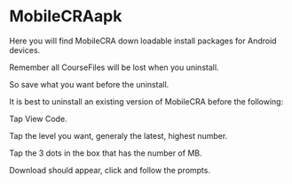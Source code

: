 # MobileCRAapk
Here you will find MobileCRA down loadable install packages for Android devices.

Remember all CourseFiles will be lost when you uninstall.

So save what you want before the uninstall.

It is best to uninstall an existing version of MobileCRA before the following:

Tap View Code.

Tap the level you want, generaly the latest, highest number.

Tap the 3 dots in the box that has the number of MB.

Download should appear, click and follow the prompts.
